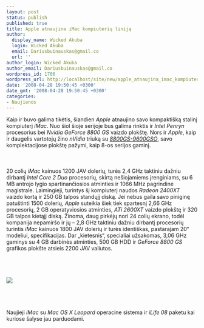 ```yaml
---
layout: post
status: publish
published: true
title: Apple atnaujina iMac kompiuterių liniją
author:
  display_name: Wicked Akuba
  login: Wicked Akuba
  email: Dariusbuinauskas@gmail.co
  url: ''
author_login: Wicked Akuba
author_email: Dariusbuinauskas@gmail.co
wordpress_id: 1706
wordpress_url: http://localhost/site/new/apple_atnaujina_imac_kompiuteriu_linija/
date: '2008-04-28 19:50:45 +0300'
date_gmt: '2008-04-28 19:50:45 +0300'
categories:
- Naujienos
---
```

<p>Kaip ir buvo galima tikėtis, šiandien <i>Apple</i> atnaujino savo kompaktišką stalinį kompiuterį <i>iMac</i>. Nuo šiol šioje serijoje bus galima rinktis ir <i>Intel Penryn</i> procesorius bei <i>Nvidia GeForce 8800 GS</i> vaizdo plokštę. Nors ir <i>Apple</i>, kaip ir daugelis vartotojų žino <i>nVidia</i> triuką su <a class="ns" href="http://www.technews.lt/index.php?id=Kas&Id=1408 "><i>8800GS-9600GSO</i></a>, savo komplektacijose plokštę pažymi, kaip 8-os serijos gaminį.<br />
<br><br />
<br>20 colių <i>iMac</i> kainuos 1200 JAV dolerių, turės 2,4 GHz taktiniu dažniu dirbantį <i>Intel Core 2 Duo</i> procesorių, skirtą nešiojamiems įrenginiams, su 6 MB antrojo lygio spartinančiosios atminties ir 1066 MHz pagrindine magistrale. Laimingieji, turintys šį kompiuterį naudos <i>Radeon 2400XT</i> vaizdo kortą ir 250 GB talpos standųjį diską. Jei nebus gaila savo piniginę patuštinti 1500 dolerių, <i>Apple</i> suteikia šiek tiek spartesnį 2,66 GHz procesorių, 2 GB operatyviosios atminties, <i>ATi 2600XT</i> vaizdo plokštę ir 320 GB talpos kietąjį diską. Žinoma, daug pirkėjų nori 24 colių ekrano, todėl kompanija nepamiršo ir jų – 2,8 GHz taktiniu dažniu dirbantį procesorių turintis <i>iMac</i> kainuos 1800 JAV dolerių ir turės identiškas, pastarajam 20“ modeliui, specifikacijas. Dar „kietesnis“, specialiai užsakomas,  3,06 GHz  gaminys su 4 GB darbinės atminties, 500 GB HDD ir <i>GeForce 8800 GS</i> grafikos plokšte atsieis 2200 JAV valiutos.<br />
<br><br />
<br><br><img src="http://www.technews.lt/upl/Failai/imacs.png"><br><br />
<br><br />
<br>Naujieji <i>iMac</i> su  <i>Mac OS X Leopard</i> operacine sistema ir <i>iLife 08</i> paketu kai kuriose šalyse jau parduodami.</p>
